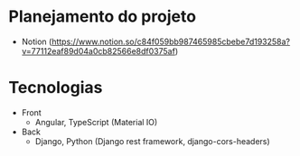 # Planejamento do projeto
- Notion (https://www.notion.so/c84f059bb987465985cbebe7d193258a?v=77112eaf89d04a0cb82566e8df0375af)
# Tecnologias
- Front
     - Angular, TypeScript (Material IO)
- Back
     - Django, Python (Django rest framework, django-cors-headers)
